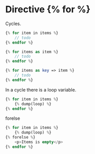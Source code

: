Directive {% for %}
=====================
 
Cycles.

```php
{% for item in items %}
    // todo
{% endfor %}
```

```php
{% for items as item %}
    // todo
{% endfor %}
```

```php
{% for items as key => item %}
    // todo
{% endfor %}
```

In a cycle there is a loop variable.
```php
{% for item in items %}
    {% dump(loop) %}
{% endfor %}
```

forelse

```php
{% for item in items %}
    {% dump(loop) %}
{% forelse %}
    <p>Items is empty</p>
{% endfor %}
```

